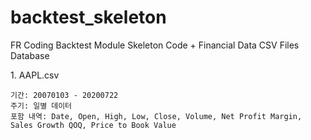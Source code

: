 # backtest_skeleton

FR Coding Backtest Module Skeleton Code + Financial Data CSV Files Database

<Financial Data CSV Files>
  1. AAPL.csv
  
    기간: 20070103 - 20200722
    주기: 일별 데이터
    포함 내역: Date, Open, High, Low, Close, Volume, Net Profit Margin, Sales Growth QOQ, Price to Book Value
